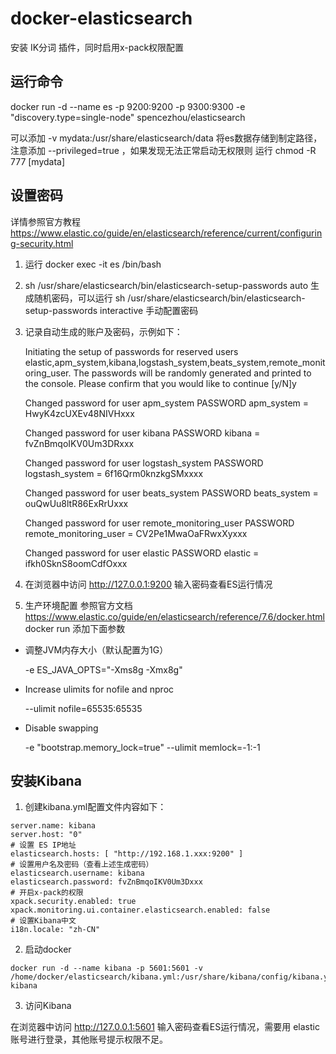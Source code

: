 # docker-elasticsearch

安装 IK分词 插件，同时启用x-pack权限配置

## 运行命令

docker run -d --name es -p 9200:9200 -p 9300:9300 -e "discovery.type=single-node" spencezhou/elasticsearch

可以添加 -v mydata:/usr/share/elasticsearch/data 将es数据存储到制定路径，注意添加 --privileged=true ，如果发现无法正常启动无权限则 运行 chmod -R 777 [mydata]
## 设置密码

详情参照官方教程
https://www.elastic.co/guide/en/elasticsearch/reference/current/configuring-security.html

1. 运行 docker exec -it es /bin/bash
2. sh /usr/share/elasticsearch/bin/elasticsearch-setup-passwords auto
生成随机密码，可以运行  sh /usr/share/elasticsearch/bin/elasticsearch-setup-passwords interactive 手动配置密码
3. 记录自动生成的账户及密码，示例如下：


    Initiating the setup of passwords for reserved users elastic,apm_system,kibana,logstash_system,beats_system,remote_monitoring_user.
    The passwords will be randomly generated and printed to the console.
    Please confirm that you would like to continue [y/N]y
    
    Changed password for user apm_system
    PASSWORD apm_system = HwyK4zcUXEv48NIVHxxx
    
    Changed password for user kibana
    PASSWORD kibana = fvZnBmqoIKV0Um3DRxxx
    
    Changed password for user logstash_system
    PASSWORD logstash_system = 6f16Qrm0knzkgSMxxxx
    
    Changed password for user beats_system
    PASSWORD beats_system = ouQwUu8ltR86ExRrUxxx
    
    Changed password for user remote_monitoring_user
    PASSWORD remote_monitoring_user = CV2Pe1MwaOaFRwxXyxxx
    
    Changed password for user elastic
    PASSWORD elastic = ifkh0SknS8oomCdfOxxx


4. 在浏览器中访问 http://127.0.0.1:9200 输入密码查看ES运行情况 

5. 生产环境配置
  参照官方文档 https://www.elastic.co/guide/en/elasticsearch/reference/7.6/docker.html docker run 添加下面参数

* 调整JVM内存大小（默认配置为1G）

    -e ES_JAVA_OPTS="-Xms8g -Xmx8g"  

* Increase ulimits for nofile and nproc

    --ulimit nofile=65535:65535

* Disable swapping

    -e "bootstrap.memory_lock=true" --ulimit memlock=-1:-1

## 安装Kibana

1. 创建kibana.yml配置文件内容如下：

```
server.name: kibana
server.host: "0"
# 设置 ES IP地址
elasticsearch.hosts: [ "http://192.168.1.xxx:9200" ]
# 设置用户名及密码（查看上述生成密码）
elasticsearch.username: kibana
elasticsearch.password: fvZnBmqoIKV0Um3Dxxx
# 开启x-pack的权限
xpack.security.enabled: true
xpack.monitoring.ui.container.elasticsearch.enabled: false
# 设置Kibana中文
i18n.locale: "zh-CN"
```

2. 启动docker

```
docker run -d --name kibana -p 5601:5601 -v /home/docker/elasticsearch/kibana.yml:/usr/share/kibana/config/kibana.yml kibana
```
3. 访问Kibana

在浏览器中访问 http://127.0.0.1:5601 输入密码查看ES运行情况，需要用 elastic账号进行登录，其他账号提示权限不足。
